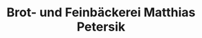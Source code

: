 ---
title: "Brot- und Feinbäckerei Matthias Petersik"
url: /schoeneiche-bei-berlin/brot-und-feinbaeckerei-matthias-petersik/
shop: Bäckerei
---
